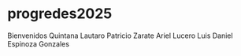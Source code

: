 ﻿# progredes2025

 Bienvenidos
 Quintana Lautaro
 Patricio Zarate
 Ariel Lucero
 Luis Daniel Espinoza Gonzales

